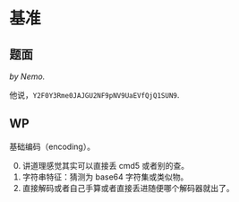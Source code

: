 # 基准

## 题面

*by Nemo.*

他说，`Y2F0Y3Rme0JAJGU2NF9pNV9UaEVfQjQ1SUN9`.

## WP

基础编码（encoding）。

0. 讲道理感觉其实可以直接丢 cmd5 或者别的查。
1. 字符串特征：猜测为 base64 字符集或类似物。
2. 直接解码或者自己手算或者直接丢进随便哪个解码器就出了。
